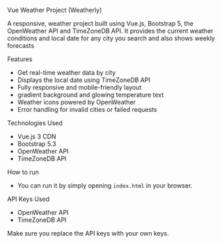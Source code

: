 Vue Weather Project (Weatherly)

A responsive, weather project built using Vue.js, Bootstrap 5, the OpenWeather API and TimeZoneDB API. 
It provides the current weather conditions and local date for any city you search and also shows  weekly forecasts

 Features
-  Get real-time weather data by city
-  Displays the local date using TimeZoneDB API
-  Fully responsive and mobile-friendly layout
-  gradient background and glowing temperature text
-  Weather icons powered by OpenWeather
- Error handling for invalid cities or failed requests

Technologies Used
- Vue.js 3 CDN
- Bootstrap 5.3
- OpenWeather API
- TimeZoneDB API

How to run
- You can run it by simply opening `index.html` in your browser.

API Keys Used
- OpenWeather API
- TimeZoneDB API

Make sure you replace the API keys with your own keys.
